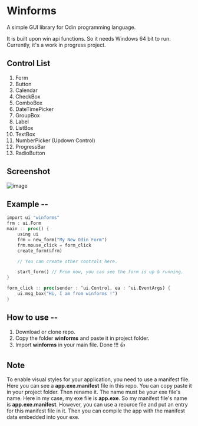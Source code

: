 # Winforms
A simple GUI library for Odin programming language.

It is built upon win api functions. So it needs Windows 64 bit to run.
Currently, it's a work in progress project.

## Control List
1. Form
2. Button
3. Calendar
4. CheckBox
5. ComboBox
6. DateTimePicker
7. GroupBox
8. Label
9. ListBox
10. TextBox
11. NumberPicker (Updown Control)
12. ProgressBar
13. RadioButton

## Screenshot

![image](https://user-images.githubusercontent.com/8840907/152684189-b0f2f9ae-40d7-4ccd-b30f-4a94c34e3b6c.png)







## Example --

```rust
import ui "winforms"
frm : ui.Form
main :: proc() {
    using ui
    frm = new_form("My New Odin Form") 
    frm.mouse_click = form_click
    create_form(&frm)

    // You can create other controls here.

    start_form() // From now, you can see the form is up & running.
}

form_click :: proc(sender : ^ui.Control, ea : ^ui.EventArgs) {
    ui.msg_box("Hi, I am from winforms !") 
}
```

## How to use --
1. Download or clone repo.
2. Copy the folder **winforms** and paste it in project folder.
3. Import **winforms** in your main file. Done !!! 👍

## Note
To enable visual styles for your application, you need to use a manifest file.
Here you can see a **app.exe.manifest** file in this repo. You can copy paste it in your project folder. Then rename it. The name must be your exe file's name. Here in my case, my exe file is **app.exe**. So my manifest file's name is **app.exe.manifest**. However, you can use a reource file and put an entry for this manifest file in it. Then you can compile the app with the manifest data embedded into your exe. 
